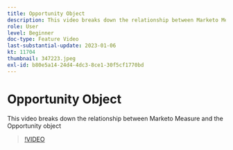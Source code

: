 ```yaml
---
title: Opportunity Object
description: This video breaks down the relationship between Marketo Measure and the Opportunity object
role: User
level: Beginner
doc-type: Feature Video
last-substantial-update: 2023-01-06
kt: 11704
thumbnail: 347223.jpeg
exl-id: b80e5a14-24d4-4dc3-8ce1-30f5cf1770bd
---
```

# Opportunity Object

This video breaks down the relationship between Marketo Measure and the Opportunity object

>[!VIDEO](https://video.tv.adobe.com/v/347223/?quality=12&learn=on)
